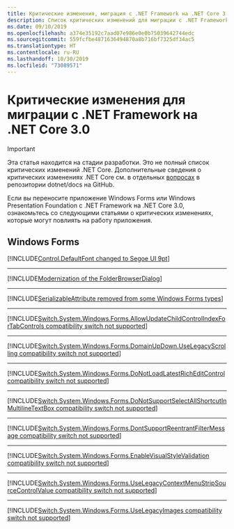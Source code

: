 ```yaml
---
title: Критические изменения, миграция с .NET Framework на .NET Core 3.0 — .NET Core
description: Список критических изменений для миграции с .NET Framework на .NET Core 3.0 для Windows Forms и Windows Presentation Foundation.
ms.date: 09/10/2019
ms.openlocfilehash: a374e35192c7aad07e986e0e0b75039642744edc
ms.sourcegitcommit: 559fcfbe4871636494870a8b716bf7325df34ac5
ms.translationtype: HT
ms.contentlocale: ru-RU
ms.lasthandoff: 10/30/2019
ms.locfileid: "73089571"
---
```

# <a name="breaking-changes-for-migration-from-net-framework-to-net-core-30"></a>Критические изменения для миграции с .NET Framework на .NET Core 3.0

> [!IMPORTANT]
> Эта статья находится на стадии разработки. Это не полный список критических изменений .NET Core. Дополнительные сведения о критических изменениях .NET Core см. в отдельных [вопросах](https://github.com/dotnet/docs/issues?q=is%3Aissue+is%3Aopen+label%3Abreaking-change) в репозитории dotnet/docs на GitHub. 

Если вы переносите приложение Windows Forms или Windows Presentation Foundation с .NET Framework на .NET Core 3.0, ознакомьтесь со следующими статьями о критических изменениях, которые могут повлиять на работу приложения.

## <a name="windows-forms"></a>Windows Forms

[!INCLUDE[Control.DefaultFont changed to Segoe UI 9pt](~/includes/core-changes/windowsforms/control-defaultfont-changed.md)]

***

[!INCLUDE[Modernization of the FolderBrowserDialog](~/includes/core-changes/windowsforms/modernized-folderbrowserdialog.md)]

***

[!INCLUDE[SerializableAttribute removed from some Windows Forms types](~/includes/core-changes/windowsforms/remove-serializationattribute.md)]

***

[!INCLUDE[Switch.System.Windows.Forms.AllowUpdateChildControlIndexForTabControls compatibility switch not supported](~/includes/core-changes/windowsforms/deprecate-allowupdatechildcontrolindexfortabcontrols.md)]

***

[!INCLUDE[Switch.System.Windows.Forms.DomainUpDown.UseLegacyScrolling compatibility switch not supported](~/includes/core-changes/windowsforms/deprecate-uselegacyscrolling.md)]

***

[!INCLUDE[Switch.System.Windows.Forms.DoNotLoadLatestRichEditControl compatibility switch not supported](~/includes/core-changes/windowsforms/deprecate-donotloadlatestricheditcontrol.md)]

***

[!INCLUDE[Switch.System.Windows.Forms.DoNotSupportSelectAllShortcutInMultilineTextBox compatibility switch not supported](~/includes/core-changes/windowsforms/deprecate-donotsupportselectallshortcutinmultilinetextbox.md)]

***

[!INCLUDE[Switch.System.Windows.Forms.DontSupportReentrantFilterMessage compatibility switch not supported](~/includes/core-changes/windowsforms/deprecate-dontsupportreentrantfiltermessage.md)]

***

[!INCLUDE[Switch.System.Windows.Forms.EnableVisualStyleValidation compatibility switch not supported](~/includes/core-changes/windowsforms/deprecate-enablevisualstylevalidation.md)]

***

[!INCLUDE[Switch.System.Windows.Forms.UseLegacyContextMenuStripSourceControlValue compatibility switch not supported](~/includes/core-changes/windowsforms/deprecate-uselegacycontextmenustripsourcecontrolvalue.md)]

***

[!INCLUDE[Switch.System.Windows.Forms.UseLegacyImages compatibility switch not supported](~/includes/core-changes/windowsforms/deprecate-uselegacyimages.md)]
